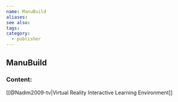 ```yaml
---
name: ManuBuild
aliases:
see also:
tags:
category:
  - publisher
---
```


## ManuBuild

### Content:
[[@Nadim2009-tv|Virtual Reality Interactive Learning Environment]]